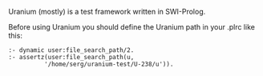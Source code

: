 Uranium (mostly) is a test framework written in SWI-Prolog.

Before using Uranium you should define the Uranium path 
in your .plrc like this:

```
:- dynamic user:file_search_path/2.
:- assertz(user:file_search_path(u,
          '/home/serg/uranium-test/U-238/u')).
```
